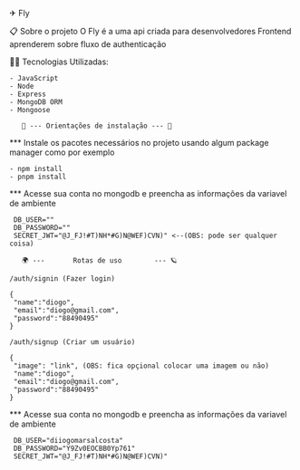 ✈ Fly

📋 Sobre o projeto
O Fly é a uma api criada para desenvolvedores Frontend aprenderem sobre fluxo de authenticação

👨‍💻 Tecnologias Utilizadas:
```
- JavaScript
- Node
- Express
- MongoDB ORM
- Mongoose
```

       📜 --- Orientações de instalação --- 📜
*** Instale os pacotes necessários no projeto usando algum package manager como por exemplo
```
- npm install
- pnpm install
```
*** Acesse sua conta no mongodb e preencha as informações da variavel de ambiente
```
 DB_USER=""
 DB_PASSWORD=""
 SECRET_JWT="@J_FJ!#T)NH*#G)N@WEF)CVN)" <--(OBS: pode ser qualquer coisa)
```
       🌍 ---       Rotas de uso        --- 🪐
```
/auth/signin (Fazer login)

{
 "name":"diogo",
 "email":"diogo@gmail.com",
 "password":"88490495"
}
```
```
/auth/signup (Criar um usuário)

{
 "image": "link", (OBS: fica opçional colocar uma imagem ou não)
 "name":"diogo",
 "email":"diogo@gmail.com",
 "password":"88490495"
}
```
*** Acesse sua conta no mongodb e preencha as informações da variavel de ambiente
```
 DB_USER="diiogomarsalcosta"
 DB_PASSWORD="Y9Zv0EOCBB0Yp761"
 SECRET_JWT="@J_FJ!#T)NH*#G)N@WEF)CVN)"
```
   
